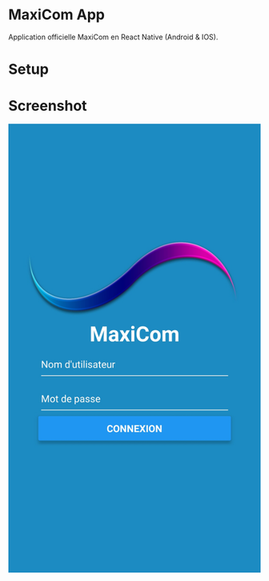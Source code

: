 # MaxiCom App

Application officielle MaxiCom en React Native (Android & IOS).

# Setup



# Screenshot 

![Login view](/Screenshot/screenshot.png?raw=true "Login view")
